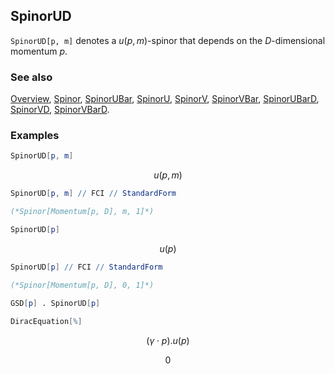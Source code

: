 ## SpinorUD

`SpinorUD[p, m]` denotes a $u(p,m)$-spinor that depends on the $D$-dimensional momentum $p$.

### See also

[Overview](Extra/FeynCalc.md), [Spinor](Spinor.md), [SpinorUBar](SpinorUBar.md), [SpinorU](SpinorU.md), [SpinorV](SpinorV.md), [SpinorVBar](SpinorVBar.md), [SpinorUBarD](SpinorUBarD.md), [SpinorVD](SpinorVD.md), [SpinorVBarD](SpinorVBarD.md).

### Examples

```mathematica
SpinorUD[p, m]
```

$$u(p,m)$$

```mathematica
SpinorUD[p, m] // FCI // StandardForm

(*Spinor[Momentum[p, D], m, 1]*)
```

```mathematica
SpinorUD[p]
```

$$u(p)$$

```mathematica
SpinorUD[p] // FCI // StandardForm

(*Spinor[Momentum[p, D], 0, 1]*)
```

```mathematica
GSD[p] . SpinorUD[p] 
 
DiracEquation[%]
```

$$(\gamma \cdot p).u(p)$$

$$0$$